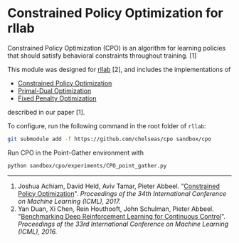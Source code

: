 # Constrained Policy Optimization for rllab

Constrained Policy Optimization (CPO) is an algorithm for learning policies that should satisfy behavioral constraints throughout training. [1]

This module was designed for [rllab](https://github.com/openai/rllab) [2], and includes the implementations of
- [Constrained Policy Optimization](https://github.com/jachiam/cpo/blob/master/algos/safe/cpo.py)
- [Primal-Dual Optimization](https://github.com/jachiam/cpo/blob/master/algos/safe/pdo.py)
- [Fixed Penalty Optimization](https://github.com/jachiam/cpo/blob/master/algos/safe/fpo.py)

described in our paper [1]. 

To configure, run the following command in the root folder of `rllab`:

```bash
git submodule add -f https://github.com/chelseas/cpo sandbox/cpo
```

Run CPO in the Point-Gather environment with
```bash
python sandbox/cpo/experiments/CPO_point_gather.py 
```

***

1. Joshua Achiam, David Held, Aviv Tamar, Pieter Abbeel. "[Constrained Policy Optimization](https://arxiv.org/abs/1705.10528)". _Proceedings of the 34th International Conference on Machine Learning (ICML), 2017._ 
2. Yan Duan, Xi Chen, Rein Houthooft, John Schulman, Pieter Abbeel. "[Benchmarking Deep Reinforcement Learning for Continuous Control](http://arxiv.org/abs/1604.06778)". _Proceedings of the 33rd International Conference on Machine Learning (ICML), 2016._

